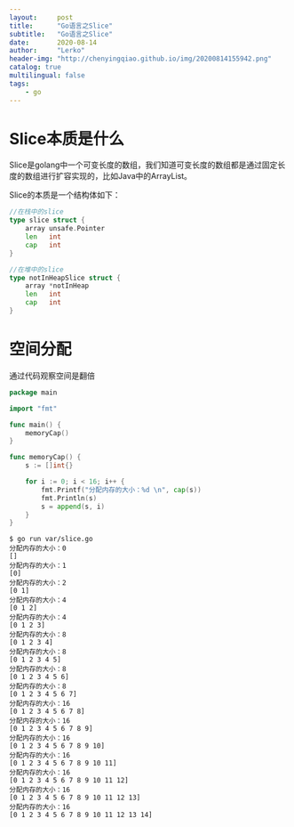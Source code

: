 ```yaml
---
layout:     post
title:      "Go语言之Slice"
subtitle:   "Go语言之Slice"
date:       2020-08-14
author:     "Lerko"
header-img: "http://chenyingqiao.github.io/img/20200814155942.png"
catalog: true
multilingual: false
tags:
    - go
---
```



# Slice本质是什么

Slice是golang中一个可变长度的数组，我们知道可变长度的数组都是通过固定长度的数组进行扩容实现的，比如Java中的ArrayList。

Slice的本质是一个结构体如下：

```go
//在栈中的slice
type slice struct {
	array unsafe.Pointer
	len   int
	cap   int
}

//在堆中的slice
type notInHeapSlice struct {
	array *notInHeap
	len   int
	cap   int
}
```



# 空间分配

通过代码观察空间是翻倍

```go
package main

import "fmt"

func main() {
	memoryCap()
}

func memoryCap() {
	s := []int{}

	for i := 0; i < 16; i++ {
		fmt.Printf("分配内存的大小：%d \n", cap(s))
		fmt.Println(s)
		s = append(s, i)
	}
}

```

```shell
$ go run var/slice.go
分配内存的大小：0 
[]
分配内存的大小：1 
[0]
分配内存的大小：2 
[0 1]
分配内存的大小：4 
[0 1 2]
分配内存的大小：4 
[0 1 2 3]
分配内存的大小：8 
[0 1 2 3 4]
分配内存的大小：8 
[0 1 2 3 4 5]
分配内存的大小：8 
[0 1 2 3 4 5 6]
分配内存的大小：8 
[0 1 2 3 4 5 6 7]
分配内存的大小：16 
[0 1 2 3 4 5 6 7 8]
分配内存的大小：16 
[0 1 2 3 4 5 6 7 8 9]
分配内存的大小：16 
[0 1 2 3 4 5 6 7 8 9 10]
分配内存的大小：16 
[0 1 2 3 4 5 6 7 8 9 10 11]
分配内存的大小：16 
[0 1 2 3 4 5 6 7 8 9 10 11 12]
分配内存的大小：16 
[0 1 2 3 4 5 6 7 8 9 10 11 12 13]
分配内存的大小：16 
[0 1 2 3 4 5 6 7 8 9 10 11 12 13 14]
```
